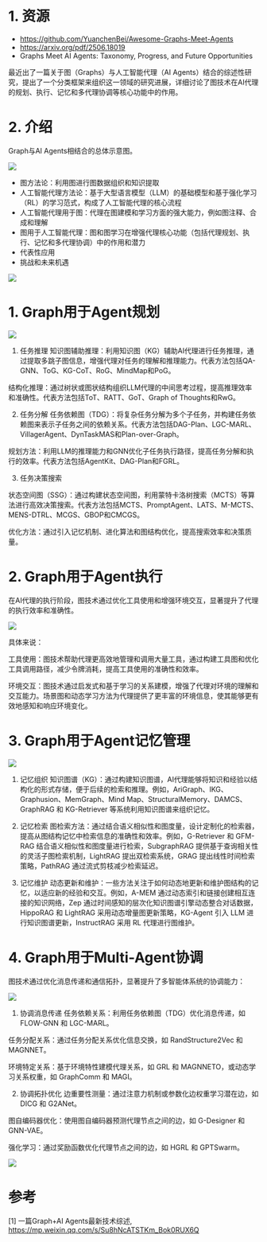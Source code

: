 # 1. 资源

- https://github.com/YuanchenBei/Awesome-Graphs-Meet-Agents
- https://arxiv.org/pdf/2506.18019
- Graphs Meet AI Agents: Taxonomy, Progress, and Future Opportunities

最近出了一篇关于图（Graphs）与人工智能代理（AI Agents）结合的综述性研究，提出了一个分类框架来组织这一领域的研究进展，详细讨论了图技术在AI代理的规划、执行、记忆和多代理协调等核心功能中的作用。

# 2. 介绍

Graph与AI Agents相结合的总体示意图。

![](.01_graph_agent综述_images/图1.png)

- 图方法论：利用图进行图数据组织和知识提取
- 人工智能代理方法论：基于大型语言模型（LLM）的基础模型和基于强化学习（RL）的学习范式，构成了人工智能代理的核心流程
- 人工智能代理用于图：代理在图建模和学习方面的强大能力，例如图注释、合成和理解
- 图用于人工智能代理：图和图学习在增强代理核心功能（包括代理规划、执行、记忆和多代理协调）中的作用和潜力
- 代表性应用
- 挑战和未来机遇

![](.01_graph_agent综述_images/分类.png)

# 1. Graph用于Agent规划

![](.01_graph_agent综述_images/规划.png)

1. 任务推理
知识图辅助推理：利用知识图（KG）辅助AI代理进行任务推理，通过提取多跳子图信息，增强代理对任务的理解和推理能力。代表方法包括QA-GNN、ToG、KG-CoT、RoG、MindMap和PoG。

结构化推理：通过树状或图状结构组织LLM代理的中间思考过程，提高推理效率和准确性。代表方法包括ToT、RATT、GoT、Graph of Thoughts和RwG。

2. 任务分解
任务依赖图（TDG）：将复杂任务分解为多个子任务，并构建任务依赖图来表示子任务之间的依赖关系。代表方法包括DAG-Plan、LGC-MARL、VillagerAgent、DynTaskMAS和Plan-over-Graph。

规划方法：利用LLM的推理能力和GNN优化子任务执行路径，提高任务分解和执行的效率。代表方法包括AgentKit、DAG-Plan和FGRL。

3. 任务决策搜索

状态空间图（SSG）：通过构建状态空间图，利用蒙特卡洛树搜索（MCTS）等算法进行高效决策搜索。代表方法包括MCTS、PromptAgent、LATS、M-MCTS、MENS-DTRL、MCGS、GBOP和CMCGS。

优化方法：通过引入记忆机制、进化算法和图结构优化，提高搜索效率和决策质量。

# 2. Graph用于Agent执行
在AI代理的执行阶段，图技术通过优化工具使用和增强环境交互，显著提升了代理的执行效率和准确性。

![](.01_graph_agent综述_images/交互.png)

具体来说：

工具使用：图技术帮助代理更高效地管理和调用大量工具，通过构建工具图和优化工具调用路径，减少令牌消耗，提高工具使用的准确性和效率。

环境交互：图技术通过启发式和基于学习的关系建模，增强了代理对环境的理解和交互能力。场景图和动态学习方法为代理提供了更丰富的环境信息，使其能够更有效地感知和响应环境变化。

# 3. Graph用于Agent记忆管理

![](.01_graph_agent综述_images/记忆管理.png)

1. 记忆组织
知识图谱（KG）：通过构建知识图谱，AI代理能够将知识和经验以结构化的形式存储，便于后续的检索和推理。例如，AriGraph、IKG、Graphusion、MemGraph、Mind Map、StructuralMemory、DAMCS、GraphRAG 和 KG-Retriever 等系统利用知识图谱来组织记忆。

2. 记忆检索
图检索方法：通过结合语义相似性和图度量，设计定制化的检索器，提高从图结构记忆中检索信息的准确性和效率。例如，G-Retriever 和 GFM-RAG 结合语义相似性和图度量进行检索，SubgraphRAG 提供基于查询相关性的灵活子图检索机制，LightRAG 提出双检索系统，GRAG 提出线性时间检索策略，PathRAG 通过流式剪枝减少检索延迟。

3. 记忆维护
动态更新和维护：一些方法关注于如何动态地更新和维护图结构的记忆，以适应新的经验和交互。例如，A-MEM 通过动态索引和链接创建相互连接的知识网络，Zep 通过时间感知的层次化知识图谱引擎动态整合对话数据，HippoRAG 和 LightRAG 采用动态增量图更新策略，KG-Agent 引入 LLM 进行知识图谱更新，InstructRAG 采用 RL 代理进行图维护。

# 4. Graph用于Multi-Agent协调
图技术通过优化消息传递和通信拓扑，显著提升了多智能体系统的协调能力：

![](.01_graph_agent综述_images/协同.png)

1. 协调消息传递
任务依赖关系：利用任务依赖图（TDG）优化消息传递，如 FLOW-GNN 和 LGC-MARL。

任务分配关系：通过任务分配关系优化信息交换，如 RandStructure2Vec 和 MAGNNET。

环境特定关系：基于环境特性建模代理关系，如 GRL 和 MAGNNETO，或动态学习关系权重，如 GraphComm 和 MAGI。

2. 协调拓扑优化
边重要性测量：通过注意力机制或参数化边权重学习潜在边，如 DICG 和 G2ANet。

图自编码器优化：使用图自编码器预测代理节点之间的边，如 G-Designer 和 GNN-VAE。

强化学习：通过奖励函数优化代理节点之间的边，如 HGRL 和 GPTSwarm。

![](.01_graph_agent综述_images/学习.png)

# 参考

[1] 一篇Graph+AI Agents最新技术综述, https://mp.weixin.qq.com/s/Su8hNcATSTKm_Bok0RUX6Q